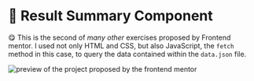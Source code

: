 # :strawberry: Result Summary Component

:yum: This is the second of _many other_ exercises proposed by Frontend mentor. I used not only HTML and CSS, but also JavaScript, the `fetch` method in this case, to query the data contained within the `data.json` file.

![preview of the project proposed by the frontend mentor](https://i.imgur.com/Ky9QElS.png)